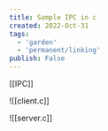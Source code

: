 ```yaml
---
title: Sample IPC in c
created: 2022-Oct-31
tags:
  - 'garden'
  - 'permanent/linking'
publish: False
---
```

[[IPC]]

![[client.c]]

![[server.c]]



